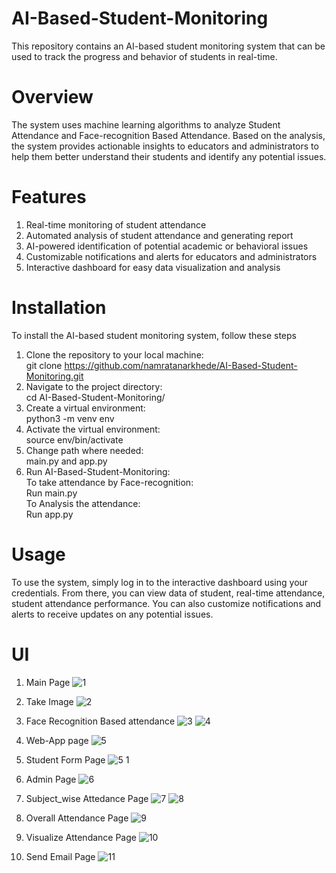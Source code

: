 # AI-Based-Student-Monitoring
This repository contains an AI-based student monitoring system that can be used to track the progress and behavior of students in real-time.

# Overview
The system uses machine learning algorithms to analyze Student Attendance and Face-recognition Based Attendance. Based on the analysis, the system provides actionable insights to educators and administrators to help them better understand their students and identify any potential issues.

# Features
1. Real-time monitoring of student attendance
2. Automated analysis of student attendance and generating report
3. AI-powered identification of potential academic or behavioral issues
4. Customizable notifications and alerts for educators and administrators
5. Interactive dashboard for easy data visualization and analysis

# Installation
To install the AI-based student monitoring system, follow these steps
1. Clone the repository to your local machine:<br>
git clone https://github.com/namratanarkhede/AI-Based-Student-Monitoring.git
2. Navigate to the project directory:<br>
cd AI-Based-Student-Monitoring/
3. Create a virtual environment:<br>
python3 -m venv env
4. Activate the virtual environment:<br>
source env/bin/activate
5. Change path where needed:<br>
main.py and app.py
6. Run AI-Based-Student-Monitoring:<br>
  To take attendance by Face-recognition: <br> Run main.py<br>
  To Analysis the attendance:<br> Run app.py

# Usage
To use the system, simply log in to the interactive dashboard using your credentials. From there, you can view data of student, real-time attendance, student attendance performance. You can also customize notifications and alerts to receive updates on any potential issues.

# UI
1. Main Page 
![1](https://user-images.githubusercontent.com/78205518/229366475-d6be781c-12ff-4fc6-8007-1f4ccc041c6f.png)

2. Take Image
![2](https://user-images.githubusercontent.com/78205518/229416497-ec3762b0-4dfa-4a9e-b95e-aa2211420b4c.png)

3. Face Recognition Based attendance 
![3](https://user-images.githubusercontent.com/78205518/229416491-72c87c15-da36-48f5-939d-165ac4d2cf35.png) ![4](https://user-images.githubusercontent.com/78205518/229366480-51c09585-5e63-48cf-804a-e6c45305b5e8.png)

4. Web-App page 
![5](https://user-images.githubusercontent.com/78205518/229884879-85a9ffc9-8796-4c45-a2f4-2cc8c8e51b36.png)

5. Student Form Page 
![5 1](https://user-images.githubusercontent.com/78205518/229368791-6b68e940-89df-477a-a044-20b13ae710cd.png)

6. Admin Page
![6](https://user-images.githubusercontent.com/78205518/229368788-fe59fb18-04d4-4994-90ef-44f90cbc6d53.png)

7. Subject_wise Attedance Page 
![7](https://user-images.githubusercontent.com/78205518/229366488-b3101970-71c9-4448-a56a-e0950e3e9ea7.png) ![8](https://user-images.githubusercontent.com/78205518/229366491-ded9ec13-4691-4ea8-ac86-100cdfad2522.png)

8. Overall Attendance Page 
![9](https://user-images.githubusercontent.com/78205518/229366465-59d80432-069d-489e-8f8b-4beb7cdf2ea9.png)

9. Visualize Attendance Page 
![10](https://user-images.githubusercontent.com/78205518/229366469-9e9b79a8-d27e-42cd-8d00-4735ec5eb109.png)

10. Send Email Page 
![11](https://user-images.githubusercontent.com/78205518/229885556-c84d36cb-56a7-4ccc-9e5f-05ea2943beeb.png)






